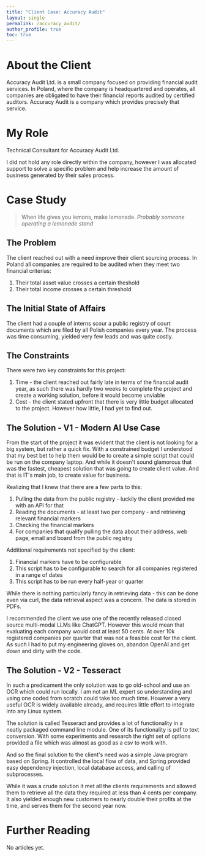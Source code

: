 ```yaml
---
title: "Client Case: Accuracy Audit"
layout: single
permalink: /accuracy_audit/
author_profile: true
toc: true
---
```

# About the Client

Accuracy Audit Ltd. is a small company focused on providing financial audit services. In Poland, where the company is headquartered and operates, all companies are obligated to have their financial reports audited by certified auditors. Accuracy Audit is a company which provides precisely that service. 

# My Role

Technical Consultant for Accuracy Audit Ltd.

I did not hold any role directly within the company, however I was allocated support to solve a specific problem and help increase the amount of business generated by their sales process. 

# Case Study
> When life gives you lemons, make lemonade.
> <cite>Probably someone operating a lemonade stand</cite>

## The Problem
The client reached out with a need improve their client sourcing process. In Poland all companies are required to be audited when they meet two financial criterias:
1. Their total asset value crosses a certain theshold 
2. Their total income crosses a certain threshold

## The Initial State of Affairs
The client had a couple of interns scour a public registry of court documents which are filed by all Polish companies every year. The process was time consuming, yielded very few leads and was quite costly.

## The Constraints
There were two key constraints for this project:
1. Time - the client reached out fairly late in terms of the financial audit year, as such there was hardly two weeks to complete the project and create a working solution, before it would become unviable
2. Cost - the client stated upfront that there is very little budget allocated to the project. However how little, I had yet to find out.

## The Solution - V1 - Modern AI Use Case
From the start of the project it was evident that the client is not looking for a big system, but rather a quick fix. With a constrained budget
I understood that my best bet to help them would be to create a simple script that could be run on the company laptop. And while it doesn't sound
glamorous that was the fastest, cheapest solution that was going to create client value. And that is IT's main job, to create value for business.

Realizing that I knew that there are a few parts to this:
1. Pulling the data from the public registry - luckily the client provided me with an API for that
2. Reading the documents - at least two per company - and retrieving relevant financial markers
3. Checking the financial markers
4. For companies that qualify pulling the data about their address, web page, email and board from the public registry

Additional requirements not specified by the client:
1. Financial markers have to be configurable
2. This script has to be configurable to search for all companies registered in a range of dates
3. This script has to be run every half-year or quarter

While there is nothing particularly fancy in retrieving data - this can be done even via curl, the data retrieval aspect was a concern. The data is stored in PDFs. 

I recommended the client we use one of the recently released closed source multi-modal LLMs like ChatGPT. However this would mean that evaluating each company would cost at least 50 cents. At over 10k registered companies per quarter that was not a feasible cost for the client. 
As such I had to put my engineering gloves on, abandon OpenAI and get down and dirty with the code.

## The Solution - V2 - Tesseract
In such a predicament the only solution was to go old-school and use an OCR which could run locally. I am not an ML expert so understanding and using one coded from scratch could take too much time. However a very useful OCR is widely available already, and requires little effort to integrate into any Linux system. 

The solution is called Tesseract and provides a lot of functionality in a neatly packaged command line module. One of its functionality is pdf to text conversion. With some experiments and research the right set of options provided a file which was almost as good as a csv to work with. 

And so the final solution to the client's need was a simple Java program based on Spring. It controlled the local flow of data, and Spring provided easy dependency injection, local database access, and calling of subprocesses.


While it was a crude solution it met all the clients requirements and allowed them to retrieve all the data 
they required at less than 4 cents per company. It also yielded enough new customers to nearly double their profits at the time, and serves them for the second year now.  

# Further Reading

No articles yet.